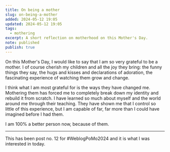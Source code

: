 ```yaml
---
title: On being a mother
slug: on-being-a-mother
added: 2024-05-12 19:05
updated: 2024-05-12 19:05
tags:
  - mothering
excerpt: A short reflection on motherhood on this Mother's Day.
note: published
publish: true
---
```

On this Mother's Day, I would like to say that I am so very grateful to be a mother. I of course cherish my children and all the joy they bring: the funny things they say, the hugs and kisses and declarations of adoration, the fascinating experience of watching them grow and change. 

I think what I am most grateful for is the ways they have changed me. Mothering them has forced me to completely break down my identity and rebuild it from scratch. I have learned so much about myself and the world around me through their teaching. They have shown me that I control so little of this experience, but I am capable of far, far more than I could have imagined before I had them. 

I am 100% a better person now, because of them. 


<hr>

This has been post no. 12 for #WeblogPoMo2024 and it is what I was interested in today.